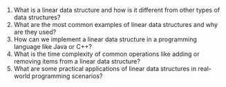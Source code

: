 

1. What is a linear data structure and how is it different from other types of data structures?
2. What are the most common examples of linear data structures and why are they used?
3. How can we implement a linear data structure in a programming language like Java or C++?
4. What is the time complexity of common operations like adding or removing items from a linear data structure?
5. What are some practical applications of linear data structures in real-world programming scenarios?